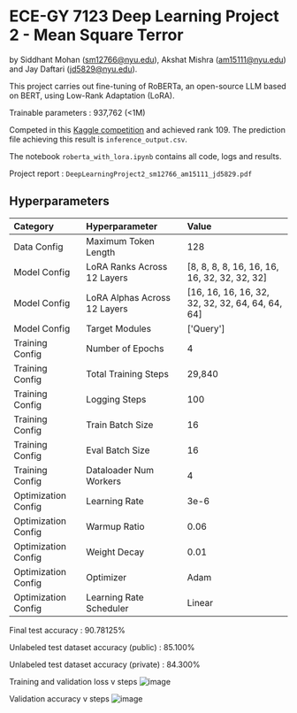 # ECE-GY 7123 Deep Learning Project 2 - Mean Square Terror
by Siddhant Mohan (sm12766@nyu.edu), Akshat Mishra (am15111@nyu.edu) and Jay Daftari (jd5829@nyu.edu).

This project carries out fine-tuning of RoBERTa, an open-source LLM based on BERT, using Low-Rank Adaptation (LoRA). 

Trainable parameters : 937,762 (<1M)

Competed in this [Kaggle competition](https://www.kaggle.com/competitions/deep-learning-spring-2025-project-2/leaderboard) and achieved rank 109. The prediction file achieving this result is ```inference_output.csv```.

The notebook ```roberta_with_lora.ipynb``` contains all code, logs and results.

Project report : ```DeepLearningProject2_sm12766_am15111_jd5829.pdf```

## Hyperparameters
| Category | Hyperparameter | Value |
|:---|:---|:---|
| Data Config | Maximum Token Length | 128 |
| Model Config | LoRA Ranks Across 12 Layers | [8, 8, 8, 8, 16, 16, 16, 16, 32, 32, 32, 32] |
| Model Config | LoRA Alphas Across 12 Layers | [16, 16, 16, 16, 32, 32, 32, 32, 64, 64, 64, 64] |
| Model Config | Target Modules | ['Query'] |
| Training Config | Number of Epochs | 4 |
| Training Config | Total Training Steps | 29,840 |
| Training Config | Logging Steps | 100 |
| Training Config | Train Batch Size | 16 |
| Training Config | Eval Batch Size | 16 |
| Training Config | Dataloader Num Workers | 4 |
| Optimization Config | Learning Rate | 3e-6 |
| Optimization Config | Warmup Ratio | 0.06 |
| Optimization Config | Weight Decay | 0.01 |
| Optimization Config | Optimizer | Adam |
| Optimization Config | Learning Rate Scheduler | Linear |


Final test accuracy : 90.78125%

Unlabeled test dataset accuracy (public) : 85.100%

Unlabeled test dataset accuracy (private) : 84.300%

Training and validation loss v steps
![image](https://github.com/user-attachments/assets/fcbbc273-ae2e-4d68-8e09-64a4c3f99093)

Validation accuracy v steps
![image](https://github.com/user-attachments/assets/c5fb4bf6-37c6-4d29-84c0-a3675a36c913)
